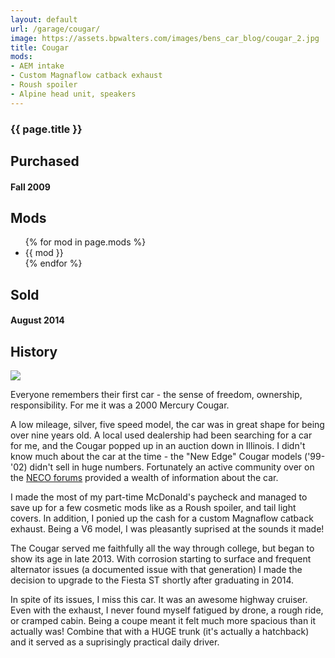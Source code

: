 ```yaml
---
layout: default
url: /garage/cougar/
image: https://assets.bpwalters.com/images/bens_car_blog/cougar_2.jpg
title: Cougar
mods:
- AEM intake
- Custom Magnaflow catback exhaust
- Roush spoiler
- Alpine head unit, speakers
---
```


<section id="cougar">
    <section id="intro" class="is-intro-section">
        <div class="background-image-wrapper is-dark">
            <div class="is-opaque" style="background-image: url('https://assets.bpwalters.com/images/bens_car_blog/cougar_1.jpg');"></div>
        </div>
        <div class="container has-middle-text">
            <div class="item flex-100">
                <div class="intro-title">
                    <h1>{{ page.title }}</h1>
                </div>
            </div>
        </div>
    </section>
    <section id="details">
        <div class="container">
            <div class="item flex-33 is-center-aligned">
                <h2>Purchased</h2>
                <h4 class="is-thin">Fall 2009</h4>
            </div>
            <div class="item flex-33">
                <h2 class="is-center-aligned">Mods</h2>
                <ul>
                {% for mod in page.mods %}
                    <li>{{ mod }}</li>
                {% endfor %}
                </ul>
            </div>
            <div class="item flex-33 is-center-aligned">
                <h2>Sold</h2>
                <h4 class="is-thin">August 2014</h4>
            </div>
        </div>
    </section>
    <section id="history">
        <div class="container">
            <div class="item flex-100 is-center-aligned">
                <h2>History</h2>
                <img src="https://assets.bpwalters.com/images/bens_car_blog/cougar_2.jpg">
            </div>
            <div class="item flex-100">
                <p>Everyone remembers their first car - the sense of freedom, ownership, responsibility.  For me it was a 2000 Mercury Cougar.</p>
                <p>A low mileage, silver, five speed model, the car was in great shape for being over nine years old.  A local used dealership had been searching for a car for me, and the Cougar popped up in an auction down in Illinois.  I didn't know much about the car at the time - the "New Edge" Cougar models ('99-'02) didn't sell in huge numbers.  Fortunately an active community over on the <a href="http://www.newcougar.org">NECO forums</a> provided a wealth of information about the car.</p>
                <p>I made the most of my part-time McDonald's paycheck and managed to save up for a few cosmetic mods like as a Roush spoiler, and tail light covers.  In addition, I ponied up the cash for a custom Magnaflow catback exhaust.  Being a V6 model, I was pleasantly suprised at the sounds it made!</p>
                <p>The Cougar served me faithfully all the way through college, but began to show its age in late 2013.  With corrosion starting to surface and frequent alternator issues (a documented issue with that generation) I made the decision to upgrade to the Fiesta ST shortly after graduating in 2014.</p>
                <p>In spite of its issues, I miss this car.  It was an awesome highway cruiser.  Even with the exhaust, I never found myself fatigued by drone, a rough ride, or cramped cabin.  Being a coupe meant it felt much more spacious than it actually was!  Combine that with a HUGE trunk (it's actually a hatchback) and it served as a suprisingly practical daily driver.</p>
            </div>
        </div>
    </section>
</section>